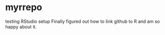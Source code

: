 # myrrepo
testing RStudio setup
Finally figured out how to link github to R and am so happy about it. 

